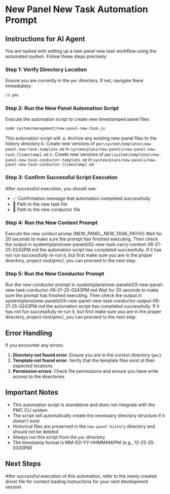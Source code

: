 # New Panel New Task Automation Prompt

## Instructions for AI Agent

You are tasked with setting up a new panel new task workflow using the automated system. Follow these steps precisely:

### Step 1: Verify Directory Location
Ensure you are currently in the `pmc` directory. If not, navigate there immediately:

```bash
cd pmc
```

### Step 2: Run the New Panel Automation Script

Execute the automation script to create new timestamped panel files:

```bash
node system/management/new-panel-new-task.js
```
This automation script will:
a. Archive any existing new-panel files to the history directory
b. Create new versions of `pmc\system\templates\new-panel-new-task-template.md` in `system/plans/new-panels/new-panel-new-task-[timestamp].md`
c. Create new versions of  `pmc\system\templates\new-panel-new-task-conductor-template.md` in `system/plans/new-panels/new-panel-new-task-conductor-[timestamp].md`

### Step 3: Confirm Successful Script Execution

After successful execution, you should see:
- ✅ Confirmation message that automation completed successfully
- 📄 Path to the new task file
- 📄 Path to the new conductor file

### Step 4: Run the New Context Prompt

Execute the new context promp {NEW_PANEL_NEW_TASK_PATH}}
Wait for 20 seconds to make sure the prompt has finished executing. Then check the output in system\plans\new-panels\02-new-task-carry-context-06-21-25-0243PM.md the automation script has completed successfully. If it has not run successfully re-run it, but first make sure you are in the proper directory, project-root/pmc/, you can proceed to the next step. 

### Step 5: Run the New Conductor Prompt 

Run the new conductor prompt in system\plans\new-panels\03-new-panel-new-task-conductor-06-21-25-0243PM.md
Wait for 20 seconds to make sure the prompt has finished executing. Then check the output in system\plans\new-panels\04-new-panel-new-task-conductor-output-06-21-25-0243PM.md the automation script has completed successfully. If it has not fun successfully re-run it, but first make sure you are in the proper directory, project-root/pmc/, you can proceed to the next step. 


## Error Handling

If you encounter any errors:

1. **Directory not found error**: Ensure you are in the correct directory (`pmc`)
2. **Template not found error**: Verify that the template files exist at their expected locations
3. **Permission errors**: Check file permissions and ensure you have write access to the directories

## Important Notes

- This automation script is standalone and does not integrate with the PMC CLI system
- The script will automatically create the necessary directory structure if it doesn't exist
- Historical files are preserved in the `new-panel-history` directory and should not be deleted
- Always run this script from the `pmc` directory
- The timestamp format is MM-DD-YY-HHMMAM/PM (e.g., 12-25-25-0330PM)

## Next Steps

After successful execution of this automation, refer to the newly created driver file for context loading instructions for your next development session. 
